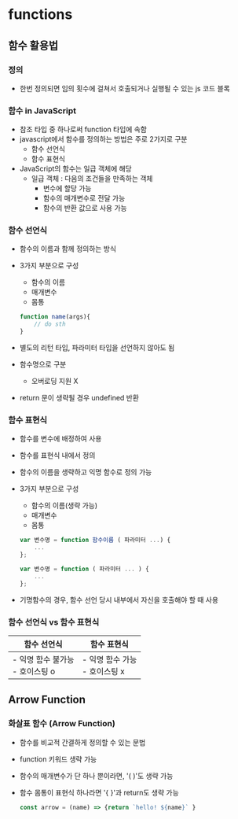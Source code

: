 # functions



## 함수 활용법



### 정의

- 한번 정의되면 임의 횟수에 걸쳐서 호출되거나 실행될 수 있는 js 코드 블록



### 함수 in JavaScript

- 참조 타입 중 하나로써 function 타입에 속함
- javascript에서 함수를 정의하는 방법은 주로 2가지로 구분
  - 함수 선언식
  - 함수 표현식
- JavaScript의 함수는 일급 객체에 해당
  - 일급 객체 : 다음의 조건들을 만족하는 객체
    - 변수에 할당 가능
    - 함수의 매개변수로 전달 가능
    - 함수의 반환 값으로 사용 가능



### 함수 선언식

- 함수의 이름과 함께 정의하는 방식

- 3가지 부분으로 구성

  - 함수의 이름
  - 매개변수
  - 몸통

  ```js
  function name(args){
      // do sth
  }
  ```

- 별도의 리턴 타입, 파라미터 타입을 선언하지 않아도 됨

- 함수명으로 구분

  - 오버로딩 지원 X

- return 문이 생략될 경우 undefined 반환



### 함수 표현식

- 함수를 변수에 배정하여 사용

- 함수를 표현식 내에서 정의

- 함수의 이름을 생략하고 익명 함수로 정의 가능

- 3가지 부분으로 구성

  - 함수의 이름(생략 가능)
  - 매개변수 
  - 몸통

  ```js
  var 변수명 = function 함수이름 ( 파라미터 ...) {
      ...
  };
  
  var 변수명 = function ( 파라미터 ... ) {
      ...
  };
  ```

- 기명함수의 경우, 함수 선언 당시 내부에서 자신을 호출해야 할 때 사용

  

### 함수 선언식 vs 함수 표현식

| 함수 선언식                          | 함수 표현식                        |
| ------------------------------------ | ---------------------------------- |
| - 익명 함수 불가능<br />- 호이스팅 o | - 익명 함수 가능<br />- 호이스팅 x |



## Arrow Function



### 화살표 함수 (Arrow Function)

- 함수를 비교적 간결하게 정의할 수 있는 문법

- function 키워드 생략 가능

- 함수의 매개변수가 단 하나 뿐이라면, '( )'도 생략 가능

- 함수 몸통이 표현식 하나라면 '{ }'과 return도 생략 가능

  ```js
  const arrow = (name) => {return `hello! ${name}` }
  ```

  









